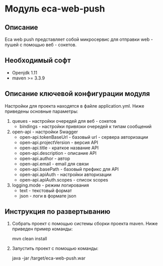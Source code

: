 Модуль eca-web-push
========================================

Описание
----------------------------------------
   Eca web push представляет собой микросервис для отправки web - пушей с помощью веб - сокетов. 

Необходимый софт
----------------------------------------
* Openjdk 1.11
* maven >= 3.3.9

Описание ключевой конфигурации модуля
----------------------------------------
Настройки для проекта находятся в файле application.yml. Ниже приведены основные параметры:
1) queues - настройки очередей для веб - сокетов
    * bindings - настройки привязки очередей к типам сообщений
2) open-api - настройки Swagger
   * open-api.tokenBaseUrl - базовый url - сервера авторизации
   * open-api.projectVersion - версия API
   * open-api.title - краткое название API
   * open-api.description - описание API
   * open-api.author - автор
   * open-api.email - email для связи
   * open-api.basePath - базовый префикс для API
   * open-api.apiAuth - настройки авторизации
   * open-api.apiAuth.scopes - список scopes
3) logging.mode - режим логирования
   * text - текстовый формат
   * json - логи в формате json
    
Инструкция по развертыванию
----------------------------------------
       
1. Собрать проект с помощью системы сборки проекта maven. Ниже приведен пример команды:

   mvn clean install
   
2. Запустить проект с помощью команды:

    java -jar /target/eca-web-push.war

   
